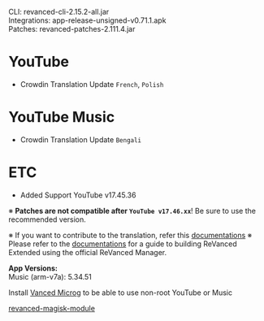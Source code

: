 CLI: revanced-cli-2.15.2-all.jar  
Integrations: app-release-unsigned-v0.71.1.apk  
Patches: revanced-patches-2.111.4.jar  

YouTube
==
- Crowdin Translation Update
`French`, `Polish`

YouTube Music
==
- Crowdin Translation Update
`Bengali`

ETC
==
- Added Support YouTube v17.45.36

※ **Patches are not compatible after `YouTube v17.46.xx`**! Be sure to use the recommended version.

※ If you want to contribute to the translation, refer this [documentations](https://telegra.ph/How-to-contribute-to-Crowdin-translations-via-upload-of-stringsxml-file-11-10)
※ Please refer to the [documentations](https://github.com/inotia00/revanced-documentation/wiki/Method-3.-Using-official-ReVanced-Manager-(Android)) for a guide to building ReVanced Extended using the official ReVanced Manager.
  
**App Versions:**  
Music (arm-v7a): 5.34.51  

Install [Vanced Microg](https://github.com/TeamVanced/VancedMicroG/releases) to be able to use non-root YouTube or Music  

[revanced-magisk-module](https://github.com/j-hc/revanced-magisk-module)  
